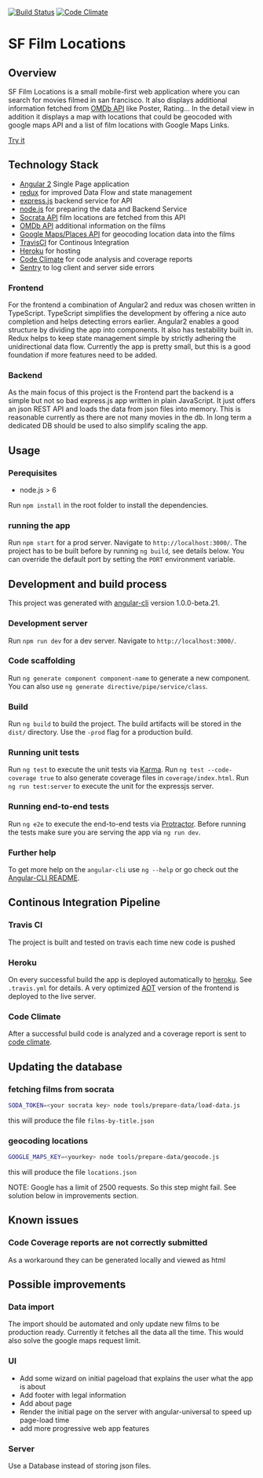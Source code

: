 [![Build Status](https://travis-ci.org/amitevski/sf-film-locations.svg?branch=master)](https://travis-ci.org/amitevski/sf-film-locations)
[![Code Climate](https://codeclimate.com/github/amitevski/sf-film-locations/badges/gpa.svg)](https://codeclimate.com/github/amitevski/sf-film-locations)

# SF Film Locations

## Overview

SF Film Locations is a small mobile-first web application where you can search for movies filmed in san francisco.
It also displays additional information fetched from [OMDb API](https://www.omdbapi.com) like Poster, Rating...
In the detail view in addition it displays a map with locations that could be geocoded with google maps API and a list of film locations with Google Maps Links.

[Try it](https://sf-film-location-search.herokuapp.com)


## Technology Stack

* [Angular 2](https://angular.io/) Single Page application
* [redux](http://redux.js.org/) for improved Data Flow and state management
* [express.js](http://expressjs.com/) backend service for API
* [node.js](https://nodejs.org) for preparing the data and Backend Service
* [Socrata API](https://data.sfgov.org/Culture-and-Recreation/Film-Locations-in-San-Francisco/yitu-d5am/data) film locations are fetched from this API
* [OMDb API](https://www.omdbapi.com) additional information on the films
* [Google Maps/Places API](https://developers.google.com/maps/documentation/javascript/places-autocomplete) for geocoding location data into the films
* [TravisCI](https://travis-ci.org/) for Continous Integration
* [Heroku](https://heroku.com/) for hosting
* [Code Climate](https://codeclimate.com) for code analysis and coverage reports
* [Sentry](https://sentry.io) to log client and server side errors


### Frontend
For the frontend a combination of Angular2 and redux was chosen written in TypeScript.
TypeScript simplifies the development by offering a nice auto completion and helps detecting errors earlier.
Angular2 enables a good structure by dividing the app into components.
It also has testability built in.
Redux helps to keep state management simple by strictly adhering the unidirectional data flow.
Currently the app is pretty small, but this is a good foundation if more features need to be added.

### Backend
As the main focus of this project is the Frontend part the backend is a simple but not so bad express.js app written in plain JavaScript.
It just offers an json REST API and loads the data from json files into memory.
This is reasonable currently as there are not many movies in the db.
In long term a dedicated DB should be used to also simplify scaling the app.

## Usage

### Perequisites
* node.js > 6

Run `npm install` in the root folder to install the dependencies.

### running the app
Run `npm start` for a prod server. Navigate to `http://localhost:3000/`.
The project has to be built before by running `ng build`, see details below.
You can override the default port by setting the `PORT` environment variable.


## Development and build process

This project was generated with [angular-cli](https://github.com/angular/angular-cli) version 1.0.0-beta.21.

### Development server
Run `npm run dev` for a dev server. Navigate to `http://localhost:3000/`.

### Code scaffolding

Run `ng generate component component-name` to generate a new component. You can also use `ng generate directive/pipe/service/class`.

### Build

Run `ng build` to build the project. The build artifacts will be stored in the `dist/` directory. Use the `-prod` flag for a production build.

### Running unit tests


Run `ng test` to execute the unit tests via [Karma](https://karma-runner.github.io).
Run `ng test --code-coverage true` to also generate coverage files in `coverage/index.html`.
Run `ng run test:server` to execute the unit for the expressjs server.

### Running end-to-end tests

Run `ng e2e` to execute the end-to-end tests via [Protractor](http://www.protractortest.org/).
Before running the tests make sure you are serving the app via `ng run dev`.

### Further help

To get more help on the `angular-cli` use `ng --help` or go check out the [Angular-CLI README](https://github.com/angular/angular-cli/blob/master/README.md).



## Continous Integration Pipeline

### Travis CI
The project is built and tested on travis each time new code is pushed

### Heroku
On every successful build the app is deployed automatically to [heroku](https://sf-film-location-search.herokuapp.com).
See `.travis.yml` for details.
A very optimized [AOT](https://angular.io/docs/ts/latest/cookbook/aot-compiler.html) version of the frontend is deployed to the live server.

### Code Climate
After a successful build code is analyzed and a coverage report is sent to [code climate](https://codeclimate.com/github/amitevski/sf-film-locations).


## Updating the database

### fetching films from socrata

```bash
SODA_TOKEN=<your socrata key> node tools/prepare-data/load-data.js
``` 
this will produce the file `films-by-title.json`

### geocoding locations

```bash
GOOGLE_MAPS_KEY=<yourkey> node tools/prepare-data/geocode.js
``` 
this will produce the file `locations.json`

NOTE: Google has a limit of 2500 requests. So this step might fail.
See solution below in improvements section.


## Known issues

### Code Coverage reports are not correctly submitted
As a workaround they can be generated locally and viewed as html

## Possible improvements

### Data import
The import should be automated and only update new films to be production ready.
Currently it fetches all the data all the time. This would also solve the google maps request limit.

### UI
* Add some wizard on initial pageload that explains the user what the app is about
* Add footer with legal information
* Add about page
* Render the initial page on the server with angular-universal to speed up page-load time
* add more progressive web app features

### Server
Use a Database instead of storing json files.